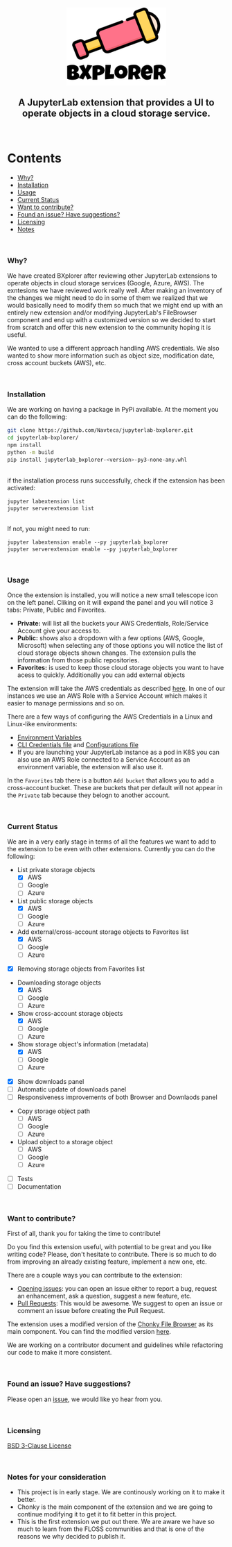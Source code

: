 <br/>
<h2 align="center">
    <p align="center">
        <img src="img/BXplorer_Logo.png" alt="BXplorer Logo" width="230" height="180">
    </p>
    A JupyterLab extension that provides a UI to operate objects in a cloud storage service.
</h2>
<br/>

# Contents

- [Why?](#why)
- [Installation](#installation)
- [Usage](#usage)
- [Current Status](#current-status)
- [Want to contribute?](#want-to-contribute)
- [Found an issue? Have suggestions?](#issues-and-suggestions)
- [Licensing](#licensing)
- [Notes](#notes-for-your-consideration)

<br/>

### Why?

We have created BXplorer after reviewing other JupyterLab extensions to operate objects in cloud storage services (Google, Azure, AWS). The exntesions we have reviewed work really well. After making an inventory of the changes we might need to do in some of them we realized that we would basically need to modify them so much that we might end up with an entirely new extension and/or modifying JupyterLab's FileBrowser component and end up with a customized version so we decided to start from scratch and offer this new extension to the community hoping it is useful.

We wanted to use a different approach handling AWS credentials. We also wanted to show more information such as object size, modification date, cross account buckets (AWS), etc.

<br/>

### Installation

We are working on having a package in PyPi available. At the moment you can do the following:

```bash
git clone https://github.com/Navteca/jupyterlab-bxplorer.git
cd jupyterlab-bxplorer/
npm install
python -m build
pip install jupyterlab_bxplorer-<version>-py3-none-any.whl
```

<br/>
if the installation process runs successfully, check if the extension has been activated:

```
jupyter labextension list
jupyter serverextension list
```

<br/>
If not, you might need to run:

```
jupyter labextension enable --py jupyterlab_bxplorer
jupyter serverextension enable --py jupyterlab_bxplorer
```

<br/>

### Usage

Once the extension is installed, you will notice a new small telescope icon on the left panel. Cliking on it will expand the panel and you will notice 3 tabs: Private, Public and Favorites.

- **Private:** will list all the buckets your AWS Credentials, Role/Service Account give your access to.
- **Public:** shows also a dropdown with a few options (AWS, Google, Microsoft) when selecting any of those options you will notice the list of cloud storage objects shown changes. The extension pulls the information from those public repositories.
- **Favorites:** is used to keep those cloud storage objects you want to have acess to quickly. Additionally you can add external objects

The extension will take the AWS credentials as described [here](https://boto3.amazonaws.com/v1/documentation/api/latest/guide/credentials.html). In one of our instances we use an AWS Role with a Service Account which makes it easier to manage permissions and so on.

There are a few ways of configuring the AWS Credentials in a Linux and Linux-like environments:

- [Environment Variables](https://docs.aws.amazon.com/cli/latest/userguide/cli-configure-envvars.html)
- [CLI Credentials file](https://docs.aws.amazon.com/cli/latest/userguide/cli-configure-files.html) and [Configurations file](https://docs.aws.amazon.com/cli/latest/userguide/cli-configure-files.html)
- If you are launching your JupyterLab instance as a pod in K8S you can also use an AWS Role connected to a Service Account as an environment variable, the extension will also use it.

In the `Favorites` tab there is a button `Add bucket` that allows you to add a cross-account bucket. These are buckets that per default will not appear in the `Private` tab because they belogn to another account.

<br/>

### Current Status

We are in a very early stage in terms of all the features we want to add to the extension to be even with other extensions. Currently you can do the following:

- List private storage objects
  - [x] AWS
  - [ ] Google
  - [ ] Azure
- List public storage objects
  - [x] AWS
  - [ ] Google
  - [ ] Azure
- Add external/cross-account storage objects to Favorites list
  - [x] AWS
  - [ ] Google
  - [ ] Azure
- [x] Removing storage objects from Favorites list
- Downloading storage objects
  - [x] AWS
  - [ ] Google
  - [ ] Azure
- Show cross-account storage objects
  - [x] AWS
  - [ ] Google
  - [ ] Azure
- Show storage object's information (metadata)
  - [x] AWS
  - [ ] Google
  - [ ] Azure
- [x] Show downloads panel
- [ ] Automatic update of downloads panel
- [ ] Responsiveness improvements of both Browser and Downlaods panel
- Copy storage object path
  - [ ] AWS
  - [ ] Google
  - [ ] Azure
- Upload object to a storage object
  - [ ] AWS
  - [ ] Google
  - [ ] Azure
- [ ] Tests
- [ ] Documentation

<br/>

### Want to contribute?

First of all, thank you for taking the time to contribute!

Do you find this extension useful, with potential to be great and you like writing code? Please, don't hesitate to contribute. There is so much to do from improving an already existing feature, implement a new one, etc.

There are a couple ways you can contribute to the extension:

- [Opening issues](https://github.com/Navteca/jupyterlab-bxplorer/issues): you can open an issue either to report a bug, request an enhancement, ask a question, suggest a new feature, etc.
- [Pull Requests](https://github.com/Navteca/jupyterlab-bxplorer/pulls): This would be awesome. We suggest to open an issue or comment an issue before creating the Pull Request.

The extension uses a modified version of the [Chonky File Browser](https://chonky.io/) as its main component. You can find the modified version [here](https://github.com/Navteca/chonky-filebrowser).

We are working on a contributor document and guidelines while refactoring our code to make it more consistent.

<br/>

### Found an issue? Have suggestions?

Please open an [issue](https://github.com/Navteca/jupyterlab-bxplorer/issues), we would like yo hear from you.

<br/>

### Licensing

[BSD 3-Clause License](LICENSE)

<br/>

### Notes for your consideration

- This project is in early stage. We are continously working on it to make it better.
- Chonky is the main component of the extension and we are going to continue modifying it to get it to fit better in this project.
- This is the first extension we put out there. We are aware we have so much to learn from the FLOSS communities and that is one of the reasons we why decided to publish it.
